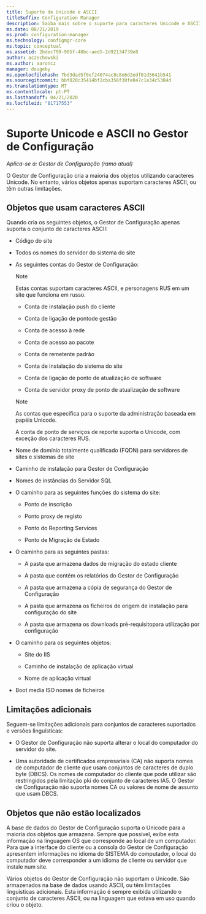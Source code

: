 ```yaml
---
title: Suporte de Unicode e ASCII
titleSuffix: Configuration Manager
description: Saiba mais sobre o suporte para caracteres Unicode e ASCII em objetos de Gestor de Configuração.
ms.date: 08/21/2019
ms.prod: configuration-manager
ms.technology: configmgr-core
ms.topic: conceptual
ms.assetid: 2bdec799-905f-48bc-aed5-2d92134739e8
author: aczechowski
ms.author: aaroncz
manager: dougeby
ms.openlocfilehash: 7bd3dad5f0ef24074ac8c8e6d2edf01d5641b541
ms.sourcegitcommit: bbf820c35414bf2cba356f30fe047c1a34c5384d
ms.translationtype: MT
ms.contentlocale: pt-PT
ms.lasthandoff: 04/21/2020
ms.locfileid: "81717553"
---
```

# <a name="unicode-and-ascii-support-in-configuration-manager"></a>Suporte Unicode e ASCII no Gestor de Configuração

*Aplica-se a: Gestor de Configuração (ramo atual)*

O Gestor de Configuração cria a maioria dos objetos utilizando caracteres Unicode. No entanto, vários objetos apenas suportam caracteres ASCII, ou têm outras limitações.  

## <a name="objects-that-use-ascii-characters"></a><a name="BKMK_ASCIIchar"></a>Objetos que usam caracteres ASCII

Quando cria os seguintes objetos, o Gestor de Configuração apenas suporta o conjunto de caracteres ASCII:  

- Código do site  

- Todos os nomes do servidor do sistema do site  

- As seguintes contas do Gestor de Configuração:  

    > [!NOTE]  
    > Estas contas suportam caracteres ASCII, e personagens RUS em um site que funciona em russo.  

    - Conta de instalação push do cliente  

    - Conta de ligação de pontode gestão  

    - Conta de acesso à rede  

    - Conta de acesso ao pacote  

    - Conta de remetente padrão  

    - Conta de instalação do sistema do site  

    - Conta de ligação de ponto de atualização de software  

    - Conta de servidor proxy de ponto de atualização de software  

    > [!NOTE]  
    > As contas que especifica para o suporte da administração baseada em papéis Unicode.  
    >
    > A conta de ponto de serviços de reporte suporta o Unicode, com exceção dos caracteres RUS.  

- Nome de domínio totalmente qualificado (FQDN) para servidores de sites e sistemas de site  

- Caminho de instalação para Gestor de Configuração  

- Nomes de instâncias do Servidor SQL  

- O caminho para as seguintes funções do sistema do site:  

    - Ponto de inscrição  

    - Ponto proxy de registo  

    - Ponto do Reporting Services  

    - Ponto de Migração de Estado  

- O caminho para as seguintes pastas:  

    - A pasta que armazena dados de migração do estado cliente  

    - A pasta que contém os relatórios do Gestor de Configuração  

    - A pasta que armazena a cópia de segurança do Gestor de Configuração  

    - A pasta que armazena os ficheiros de origem de instalação para configuração do site  

    - A pasta que armazena os downloads pré-requisitopara utilização por configuração  

- O caminho para os seguintes objetos:  

    - Site do IIS  

    - Caminho de instalação de aplicação virtual  

    - Nome de aplicação virtual  

- Boot media ISO nomes de ficheiros  


## <a name="additional-limitations"></a><a name="BKMK_OtherCharLimitations"></a>Limitações adicionais

Seguem-se limitações adicionais para conjuntos de caracteres suportados e versões linguísticas:  

- O Gestor de Configuração não suporta alterar o local do computador do servidor do site.  

- Uma autoridade de certificados empresariais (CA) não suporta nomes de computador de cliente que usam conjuntos de caracteres de duplo byte (DBCS). Os nomes de computador do cliente que pode utilizar são restringidos pela limitação pki do conjunto de caracteres IA5. O Gestor de Configuração não suporta nomes CA ou valores de nome de assunto que usam DBCS.  


## <a name="objects-that-arent-localized"></a><a name="BKMK_LangNonLocalize"></a>Objetos que não estão localizados

A base de dados do Gestor de Configuração suporta o Unicode para a maioria dos objetos que armazena. Sempre que possível, exibe esta informação na linguagem OS que corresponde ao local de um computador. Para que a interface do cliente ou a consola do Gestor de Configuração apresentem informações no idioma do SISTEMA do computador, o local do computador deve corresponder a um idioma de cliente ou servidor que instale num site.  

Vários objetos do Gestor de Configuração não suportam o Unicode. São armazenados na base de dados usando ASCII, ou têm limitações linguísticas adicionais. Esta informação é sempre exibida utilizando o conjunto de caracteres ASCII, ou na linguagem que estava em uso quando criou o objeto.  
